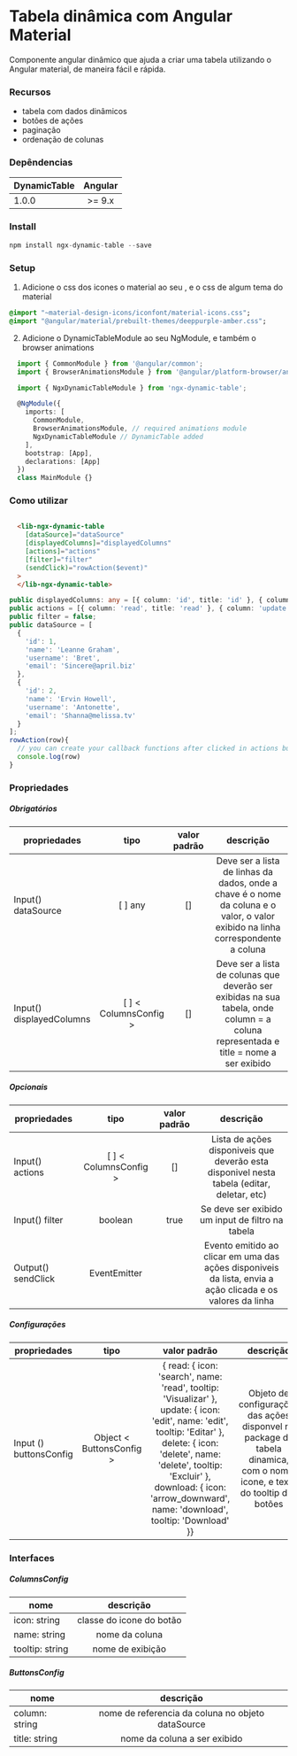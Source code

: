 # Tabela dinâmica com Angular Material

Componente angular dinâmico que ajuda a criar uma tabela utilizando o Angular material, de maneira fácil e rápida.

### Recursos
- tabela com dados dinâmicos
- botões de ações
- paginação
- ordenação de colunas

### Depêndencias
| DynamicTable        | Angular    |       
| ------------- |:-------------:|
| 1.0.0    | 	>= 9.x |


### Install
```javascript
npm install ngx-dynamic-table --save
```

### Setup

1. Adicione o css dos icones o material ao seu , e o css de algum tema do material

```sass
@import "~material-design-icons/iconfont/material-icons.css";
@import "@angular/material/prebuilt-themes/deeppurple-amber.css";
```
2. Adicione o DynamicTableModule ao seu NgModule, e também o browser animations
  ```typescript
    import { CommonModule } from '@angular/common';
    import { BrowserAnimationsModule } from '@angular/platform-browser/animations';

    import { NgxDynamicTableModule } from 'ngx-dynamic-table';

    @NgModule({
      imports: [
        CommonModule,
        BrowserAnimationsModule, // required animations module
        NgxDynamicTableModule // DynamicTable added
      ],
      bootstrap: [App],
      declarations: [App]
    })
    class MainModule {}
  ```

### Como utilizar
```html

  <lib-ngx-dynamic-table
    [dataSource]="dataSource"
    [displayedColumns]="displayedColumns"
    [actions]="actions"
    [filter]="filter"
    (sendClick)="rowAction($event)"
  >
  </lib-ngx-dynamic-table>
  ```
  ```typescript
  public displayedColumns: any = [{ column: 'id', title: 'id' }, { column: 'name', title: 'name' }, { column: 'email', title: 'email' }];
  public actions = [{ column: 'read', title: 'read' }, { column: 'update', title: 'update' },{ column: 'delete', title: 'delete' }];
  public filter = false;
  public dataSource = [
    {
      'id': 1,
      'name': 'Leanne Graham',
      'username': 'Bret',
      'email': 'Sincere@april.biz'
    },
    {
      'id': 2,
      'name': 'Ervin Howell',
      'username': 'Antonette',
      'email': 'Shanna@melissa.tv'
    }   
  ];
  rowAction(row){
    // you can create your callback functions after clicked in actions buttons
    console.log(row)
  }
  ```
### Propriedades

##### Obrigatórios

| propriedades        |   tipo  |   valor padrão | descrição    
| ------------- |:-------------:|:-------------:|:-------------:|
| Input() dataSource    | 	[ ] any  | []    | 	Deve ser a lista de linhas da dados, onde a chave é o nome da coluna e o valor, o valor exibido na linha correspondente a coluna |
| Input() displayedColumns    | 	[ ] < ColumnsConfig > | []    | 	Deve ser a lista de colunas que deverão ser exibidas na sua tabela, onde column = a coluna representada e title = nome a ser exibido  |

##### Opcionais

| propriedades        |   tipo  |   valor padrão | descrição    
| ------------- |:-------------:|:-------------:|:-------------:|
| Input() actions    | 	[ ] < ColumnsConfig > | []    | 	Lista de ações disponiveis que deverão esta disponivel nesta tabela (editar, deletar, etc) |
| Input() filter    | 	boolean | true    | 	Se deve ser exibido um input de filtro na tabela |
| Output() sendClick    | 	EventEmitter |     | 	Evento emitido ao clicar em uma das ações disponiveis da lista, envia a ação clicada e os valores da linha |



##### Configurações

| propriedades        |   tipo  |   valor padrão | descrição    
| ------------- |:-------------:|:-------------:|:-------------:|
| Input () buttonsConfig    | 	Object < ButtonsConfig > | { read: {    icon: 'search',    name: 'read',    tooltip: 'Visualizar'  },  update: {    icon: 'edit',    name: 'edit',    tooltip: 'Editar'  },  delete: {    icon: 'delete',    name: 'delete',    tooltip: 'Excluir'  },  download: {    icon: 'arrow_downward',    name: 'download',    tooltip: 'Download'  }}    | 	Objeto de configurações das ações disponvel no package da tabela dinamica, com o nome, icone, e texto do tooltip dos botões |

### Interfaces

##### ColumnsConfig
| nome        |   descrição     
| ------------- |:-------------:|
| icon: string | classe do icone do botão |
| name: string | nome da coluna |
| tooltip: string | nome de exibição |

##### ButtonsConfig

| nome        |   descrição     
| ------------- |:-------------:|
| column: string | nome de referencia da coluna no objeto dataSource |
| title: string | nome da coluna a ser exibido |
